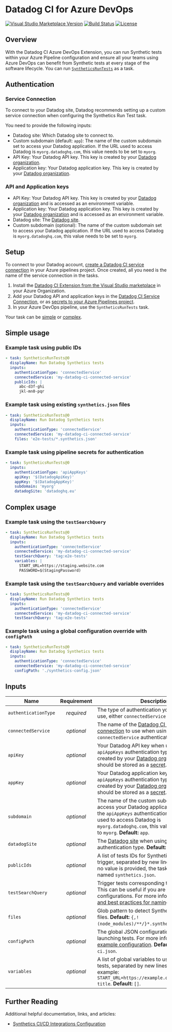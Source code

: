 # Datadog CI for Azure DevOps

[![Visual Studio Marketplace Version](https://img.shields.io/visual-studio-marketplace/v/Datadog.datadog-ci)][1]
[![Build Status](https://dev.azure.com/datadog-ci/Datadog%20CI%20Azure%20DevOps%20Extension/_apis/build/status/DataDog.datadog-ci-azure-devops?branchName=main)](https://dev.azure.com/datadog-ci/Datadog%20CI%20Azure%20DevOps%20Extension/_build/latest?definitionId=4&branchName=main)
[![License](https://img.shields.io/badge/License-Apache%202.0-blue.svg)](https://opensource.org/licenses/Apache-2.0)

## Overview

With the Datadog CI Azure DevOps Extension, you can run Synthetic tests within your Azure Pipeline configuration and ensure all your teams using Azure DevOps can benefit from Synthetic tests at every stage of the software lifecycle. You can run [`SyntheticsRunTests`](#available-tasks) as a task.

## Authentication

### Service Connection

To connect to your Datadog site, Datadog recommends setting up a custom service connection when configuring the Synthetics Run Test task. 


You need to provide the following inputs:

- Datadog site: Which Datadog site to connect to.
- Custom subdomain (default: `app`): The name of the custom subdomain set to access your Datadog application. If the URL used to access Datadog is `myorg.datadoghq.com`, this value needs to be set to `myorg`.
- API Key: Your Datadog API key. This key is created by your [Datadog organization][12].
- Application key: Your Datadog application key. This key is created by your [Datadog organization][12].


### API and Application keys

- API Key: Your Datadog API key. This key is created by your [Datadog organization][12] and is accessed as an environment variable.
- Application key: Your Datadog application key. This key is created by your [Datadog organization][12] and is accessed as an environment variable.
- Datadog site: The [Datadog site][11].
- Custom subdomain (optional): The name of the custom subdomain set to access your Datadog application. If the URL used to access Datadog is `myorg.datadoghq.com`, this value needs to be set to `myorg`.

## Setup

To connect to your Datadog account, [create a Datadog CI service connection][5] in your Azure pipelines project. Once created, all you need is the name of the service connection in the tasks.

1. Install the [Datadog CI Extension from the Visual Studio marketplace][1] in your Azure Organization.
2. Add your Datadog API and application keys in the [Datadog CI Service Connection](#authentication), or as [secrets to your Azure Pipelines project][7].
3. In your Azure DevOps pipeline, use the `SyntheticsRunTests` task.

Your task can be [simple](#simple-usage) or [complex](#complex-usage).

## Simple usage

### Example task using public IDs

```yaml
- task: SyntheticsRunTests@0
  displayName: Run Datadog Synthetics tests
  inputs:
    authenticationType: 'connectedService'
    connectedService: 'my-datadog-ci-connected-service'
    publicIds: |
      abc-d3f-ghi
      jkl-mn0-pqr
```

### Example task using existing `synthetics.json` files

```yaml
- task: SyntheticsRunTests@0
  displayName: Run Datadog Synthetics tests
  inputs:
    authenticationType: 'connectedService'
    connectedService: 'my-datadog-ci-connected-service'
    files: 'e2e-tests/*.synthetics.json'
```

### Example task using pipeline secrets for authentication

```yaml
- task: SyntheticsRunTests@0
  inputs:
    authenticationType: 'apiAppKeys'
    apiKey: '$(DatadogApiKey)'
    appKey: '$(DatadogAppKey)'
    subdomain: 'myorg'
    datadogSite: 'datadoghq.eu'
```

## Complex usage

### Example task using the `testSearchQuery`

```yaml
- task: SyntheticsRunTests@0
  displayName: Run Datadog Synthetics tests
  inputs:
    authenticationType: 'connectedService'
    connectedService: 'my-datadog-ci-connected-service'
    testSearchQuery: 'tag:e2e-tests'
    variables: |
      START_URL=https://staging.website.com
      PASSWORD=$(StagingPassword)
```

### Example task using the `testSearchQuery` and variable overrides

```yaml
- task: SyntheticsRunTests@0
  displayName: Run Datadog Synthetics tests
  inputs:
    authenticationType: 'connectedService'
    connectedService: 'my-datadog-ci-connected-service'
    testSearchQuery: 'tag:e2e-tests'
```

### Example task using a global configuration override with `configPath`

```yaml
- task: SyntheticsRunTests@0
  displayName: Run Datadog Synthetics tests
  inputs:
    authenticationType: 'connectedService'
    connectedService: 'my-datadog-ci-connected-service'
    configPath: './synthetics-config.json'
```

## Inputs

| Name                 | Requirement | Description                                                                                                                                                                                                                                     |
| -------------------- | :---------: | ----------------------------------------------------------------------------------------------------------------------------------------------------------------------------------------------------------------------------------------------- |
| `authenticationType` | _required_  | The type of authentication you want Datadog to use, either `connectedService` or `apiAppKeys`.                                                                                                                                                 |
| `connectedService`   | _optional_  | The name of the [Datadog CI service connection](#prerequisites) to use when using the `connectedService` authentication type.                                                                                                       |
| `apiKey`             | _optional_  | Your Datadog API key when using the `apiAppKeys` authentication type. This key is created by your [Datadog organization][6] and should be stored as a [secret][7].                                                                              |
| `appKey`             | _optional_  | Your Datadog application key when using the `apiAppKeys` authentication type. This key is created by your [Datadog organization][6] and should be stored as a [secret][7].                                                                      |
| `subdomain`          | _optional_  | The name of the custom subdomain set to access your Datadog application when using the `apiAppKeys` authentication type. If the URL used to access Datadog is `myorg.datadoghq.com`, this value needs to be set to `myorg`. **Default:** `app`. |
| `datadogSite`        | _optional_  | The [Datadog site][11] when using the `apiAppKeys` authentication type. **Default:** `datadoghq.com`.                                                                                                                                           |
| `publicIds`          | _optional_  | A list of tests IDs for Synthetic tests you want to trigger, separated by new lines or commas. If no value is provided, the task looks for files named `synthetics.json`.                                                                 |
| `testSearchQuery`    | _optional_  | Trigger tests corresponding to a [search][8] query. This can be useful if you are tagging your test configurations. For more information, see [rules and best practices for naming tags][10].                                                                   |
| `files`              | _optional_  | Glob pattern to detect Synthetic tests' config files. **Default:** `{,!(node_modules)/**/}*.synthetics.json`.                                                                                                                                    |
| `configPath`         | _optional_  | The global JSON configuration used when launching tests. For more information, see the [example configuration][9]. **Default:** `datadog-ci.json`.                                                                                                |
| `variables`          | _optional_  | A list of global variables to use for Synthetic tests, separated by new lines or commas. For example: `START_URL=https://example.org,MY_VARIABLE=My title`. **Default:** `[]`.                                                                     |


## Further Reading

Additional helpful documentation, links, and articles:

- [Synthetics CI/CD Integrations Configuration][4]

[1]: https://marketplace.visualstudio.com/items?itemName=Datadog.datadog-ci
[2]: https://github.com/DataDog/datadog-ci
[3]: https://github.com/DataDog/datadog-ci/tree/master/src/commands/synthetics
[4]: https://docs.datadoghq.com/synthetics/cicd_integrations/configuration
[5]: https://docs.microsoft.com/en-us/azure/devops/pipelines/library/service-endpoints
[6]: https://docs.datadoghq.com/account_management/api-app-keys/
[7]: https://docs.microsoft.com/en-us/azure/devops/pipelines/process/set-secret-variables
[8]: https://docs.datadoghq.com/synthetics/search/#search
[9]: https://docs.datadoghq.com/synthetics/cicd_integrations/configuration/?tab=npm#setup-a-client
[10]: https://docs.datadoghq.com/developers/guide/what-best-practices-are-recommended-for-naming-metrics-and-tags/#rules-and-best-practices-for-naming-tags
[11]: https://docs.datadoghq.com/getting_started/site/
[12]: https://docs.datadoghq.com/account_management/api-app-keys/
